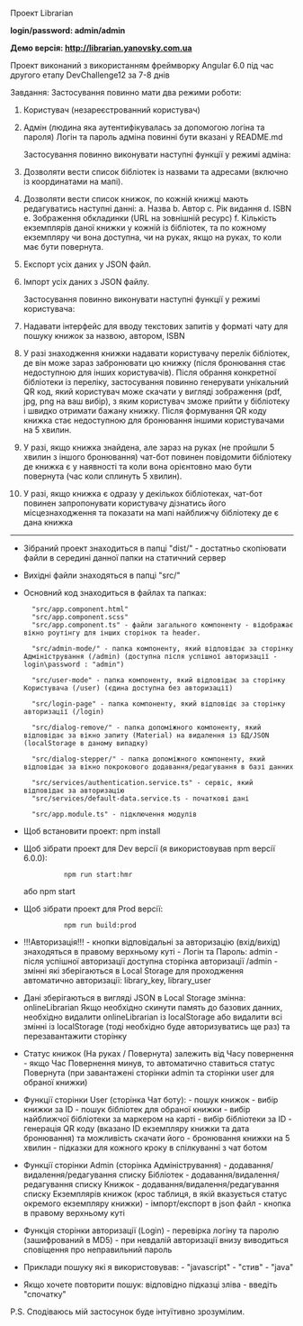 <p>Проект Librarian</p>

<strong>login/password: admin/admin</strong>

<strong> Демо версія: http://librarian.yanovsky.com.ua </strong>

Проект виконаний з використанням фреймворку Angular 6.0 під час другого етапу DevChallenge12 за 7-8 днів

Завдання: Застосування повинно мати два режими роботи:
1. Користувач (незареєстрованний користувач)
2. Адмін (людина яка аутентифікувалась за допомогою логіна та пароля)
Логін та пароль адміна повинні бути вказані у README.md

	Застосування повинно виконувати наступні функції у режимі адміна:
	
1. Дозволяти вести список бібліотек із назвами та адресами (включно із координатами на мапі).
2. Дозволяти вести список книжок, по кожній книжці мають редагуватись наступні данні:
	a. Назва
	b. Автор
	c. Рік видання
	d. ISBN
	e. Зображення обкладинки (URL на зовнішній ресурс)
	f. Кількість екземплярів даної книжки у кожній із бібліотек, та по кожному екземпляру чи
	вона доступна, чи на руках, якщо на руках, то коли має бути повернута.
3. Експорт усіх даних у JSON файл.
4. Імпорт усіх даних з JSON файлу.
	
	Застосування повинно виконувати наступні функції у режимі користувача:
	
1. Надавати інтерфейс для вводу текстових запитів у форматі чату для пошуку книжок за назвою,
	автором, ISBN
2. У разі знаходження книжки надавати користувачу перелік бібліотек, де він може зараз
	забронювати цю книжку (після бронювання стає недоступною для інших користувачів). Після
	обрання конкретної бібліотеки із переліку, застосування повинно генерувати унікальний QR код,
	який користувач може скачати у вигляді зображення (pdf, jpg, png на ваш вибір), з яким
	користувач зможе прийти у бібліотеку і швидко отримати бажану книжку. Після формування QR
	коду книжка стає недоступною для бронювання іншими користувачами на 5 хвилин.
3. У разі, якщо книжка знайдена, але зараз на руках (не пройшли 5 хвилин з іншого бронювання)
	чат-бот повинен повідомити бібліотеку де книжка є у наявності та коли вона орієнтовно маю
	бути повернута (час коли сплинуть 5 хвилин).
4. У разі, якщо книжка є одразу у декількох бібліотеках, чат-бот повинен запропонувати
	користувачу дізнатись його місцезнаходження та показати на мапі найближчу бібліотеку де є
	дана книжка
	
***************************************

- Зібраний проект знаходиться в папці "dist/" - достатньо скопіювати файли в середині данної папки на статичний сервер
- Вихідні файли знаходяться в папці "src/"
- Основний код знаходиться в файлах та папках: 

        "src/app.component.html"
        "src/app.component.scss"
        "src/app.component.ts" - файли загального компоненту - відображає вікно роутінгу для інших сторінок та header.

        "src/admin-mode/" - папка компоненту, який відповідає за сторінку Адміністрування (/admin) (доступна після успішної авторизації - login\password : "admin")

        "src/user-mode" - папка компоненту, який відповідає за сторінку Користувача (/user) (єдина доступна без авторизації)

        "src/login-page" - папка компоненту, який відповідє за сторінку авторизації (/login)

        "src/dialog-remove/" - папка допоміжного компоненту, який відповідає за вікно запиту (Material) на видалення із БД/JSON (localStorage в даному випадку)

        "src/dialog-stepper/" - папка допоміжного компоненту, який відповідає за вікно покрокового додавання/редагування в базі данних

        "src/services/authentication.service.ts" - сервіс, який відповідає за авторизацію
        "src/services/default-data.service.ts - початкові дані

        "src/app.module.ts" - підключення модулів


- Щоб встановити проект: 
        npm install

- Щоб зібрати проект для Dev версії (я використовував npm версії 6.0.0):

                npm run start:hmr
    або
                npm start

- Щоб зібрати проект для Prod версії:

                npm run build:prod

- !!!Авторизація!!!
        - кнопки відповідальні за авторизацію (вхід/вихід) знаходяться в правому верхньому куті
        - Логін та Пароль: admin
        - після успішної авторизації доступна сторінка авторизації /admin
        - змінні які зберігаються в Local Storage для проходження автоматично авторизації: library_key, library_user

- Дані зберігаються в вигляді JSON в Local Storage змінна: onlineLibrarian
  Якщо необхідно скинути память до базових данних, необхідно видалити onlineLibrarian із localStorage або видалити всі змінні із localStorage (тоді необхідно буде авторизуватись ще раз) та перезавантажити сторінку

- Статус книжок (На руках / Повернута) залежить від Часу повернення - якщо Час Повернення минув, то автоматично ставиться статус Повернута (при завантажені сторінки admin та сторінки user для обраної книжки)

- Функції сторінки User (сторінка Чат боту):
        - пошук книжок
        - вибір книжки за ID
        - пошук бібліотек для обраної книжки
        - вибір найближчої бібліотеки за маркером на карті
        - вибір бібліотеки за ID
        - генерація QR коду (вказано ID екземпляру книжки та дата бронювання) та можливість скачати його
        - бронювання книжки на 5 хвилин
        - підказки для кожного кроку в спілкуванні з чат ботом

- Функції сторінки Admin (сторінка Адміністрування)
        - додавання/видалення/редагування списку Бібліотек
        - додавання/видалення/редагування списку Книжок
        - додавання/видалення/редагування списку Екземплярів книжок (крос таблиця, в якій вказується статус окремого екземпляру книжки)
        - імпорт/експорт в json файл - кнопка в правому верхньому куті

- Функція сторінки авторизації (Login)
        - перевірка логіну та паролю (зашифрований в MD5)
        - при невдалій авторизації внизу виводиться сповіщення про неправильний пароль

- Приклади пошуку які я використовував:
        - "javascript"
        - "стив"
        - "java"
- Якщо хочете повторити пошук: відповідно підказці зліва - введіть "спочатку"

P.S. Сподіваюсь мій застосунок буде інтуїтивно зрозумілим.